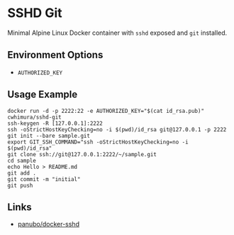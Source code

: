 # SSHD Git

Minimal Alpine Linux Docker container with `sshd` exposed and `git` installed.

## Environment Options

* `AUTHORIZED_KEY`

## Usage Example

```
docker run -d -p 2222:22 -e AUTHORIZED_KEY="$(cat id_rsa.pub)" cwhimura/sshd-git
ssh-keygen -R [127.0.0.1]:2222
ssh -oStrictHostKeyChecking=no -i $(pwd)/id_rsa git@127.0.0.1 -p 2222 git init --bare sample.git
export GIT_SSH_COMMAND="ssh -oStrictHostKeyChecking=no -i $(pwd)/id_rsa"
git clone ssh://git@127.0.0.1:2222/~/sample.git
cd sample
echo Hello > README.md
git add .
git commit -m "initial"
git push
```

## Links

* [panubo/docker-sshd](https://github.com/panubo/docker-sshd)

